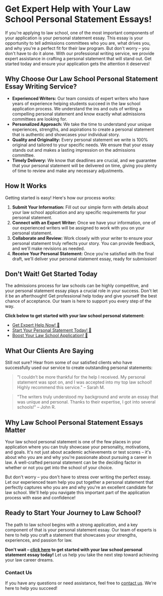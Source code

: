 # Get Expert Help with Your Law School Personal Statement Essays!

If you're applying to law school, one of the most important components of your application is your personal statement essay. This essay is your opportunity to tell admissions committees who you are, what drives you, and why you're a perfect fit for their law program. But don't worry – you don't have to do it alone. With our professional writing service, we provide expert assistance in crafting a personal statement that will stand out. Get started today and ensure your application gets the attention it deserves!

## Why Choose Our Law School Personal Statement Essay Writing Service?

- **Experienced Writers:** Our team consists of expert writers who have years of experience helping students succeed in the law school application process. We understand the ins and outs of writing a compelling personal statement and know exactly what admissions committees are looking for.
- **Personalized Approach:** We take the time to understand your unique experiences, strengths, and aspirations to create a personal statement that is authentic and showcases your individual story.
- **Quality and Originality:** Every personal statement we write is 100% original and tailored to your specific needs. We ensure that your essay stands out and makes a lasting impression on the admissions committee.
- **Timely Delivery:** We know that deadlines are crucial, and we guarantee that your personal statement will be delivered on time, giving you plenty of time to review and make any necessary adjustments.

## How It Works

Getting started is easy! Here's how our process works:

1. **Submit Your Information:** Fill out our simple form with details about your law school application and any specific requirements for your personal statement.
2. **Connect with an Expert Writer:** Once we have your information, one of our experienced writers will be assigned to work with you on your personal statement.
3. **Collaborate and Review:** Work closely with your writer to ensure your personal statement truly reflects your story. You can provide feedback, and we'll make revisions as needed.
4. **Receive Your Personal Statement:** Once you're satisfied with the final draft, we'll deliver your personal statement essay, ready for submission!

## Don't Wait! Get Started Today

The admissions process for law schools can be highly competitive, and your personal statement essay plays a crucial role in your success. Don't let it be an afterthought! Get professional help today and give yourself the best chance of acceptance. Our team is here to support you every step of the way.

**Click below to get started with your law school personal statement:**

- [Get Expert Help Now! 📝](https://tinyurl.com/topessay?keyword=law+school+personal+statement+essays)
- [Start Your Personal Statement Today! 💼](https://tinyurl.com/topessay?keyword=law+school+personal+statement+essays)
- [Boost Your Law School Application! 🚀](https://tinyurl.com/topessay?keyword=law+school+personal+statement+essays)

## What Our Clients Are Saying

Still not sure? Hear from some of our satisfied clients who have successfully used our service to create outstanding personal statements:

> "I couldn’t be more thankful for the help I received. My personal statement was spot on, and I was accepted into my top law school! Highly recommend this service." – Sarah M.

> "The writers truly understood my background and wrote an essay that was unique and personal. Thanks to their expertise, I got into several schools!" – John R.

## Why Law School Personal Statement Essays Matter

Your law school personal statement is one of the few places in your application where you can truly showcase your personality, motivations, and goals. It's not just about academic achievements or test scores – it's about who you are and why you're passionate about pursuing a career in law. A well-crafted personal statement can be the deciding factor in whether or not you get into the school of your choice.

But don't worry – you don't have to stress over writing the perfect essay. Let our experienced team help you put together a personal statement that perfectly captures who you are and why you're an excellent candidate for law school. We'll help you navigate this important part of the application process with ease and confidence!

## Ready to Start Your Journey to Law School?

The path to law school begins with a strong application, and a key component of that is your personal statement essay. Our team of experts is here to help you craft a statement that showcases your strengths, experiences, and passion for law.

**Don't wait – [click here](https://tinyurl.com/topessay?keyword=law+school+personal+statement+essays) to get started with your law school personal statement essay today!** Let us help you take the next step toward achieving your law career dreams.

### Contact Us

If you have any questions or need assistance, feel free to [contact us](https://tinyurl.com/topessay?keyword=law+school+personal+statement+essays). We're here to help you succeed!
